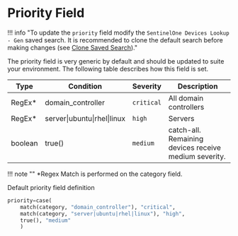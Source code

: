 # Priority Field

!!! info "To update the `priority` field modify the `SentinelOne Devices Lookup - Gen` saved search. It is recommended to clone the default search before making changes (see [Clone Saved Search](../best-practice/clone-search))."

The priority field is very generic by default and should be updated to suite your environment. The following table describes how this field is set.

Type | Condition | Severity | Description
---- | --------- | -------- | -----------
RegEx\* | domain_controller | `critical` | All domain controllers
RegEx\* | server\|ubuntu\|rhel\|linux | `high` | Servers
boolean | true() | `medium` | catch-all. Remaining devices receive medium severity.

!!! note ""
    \*Regex Match is performed on the category field.

Default priority field definition

```python
priority=case(
    match(category, "domain_controller"), "critical",
    match(category, "server|ubuntu|rhel|linux"), "high",
    true(), "medium"
    )
```

